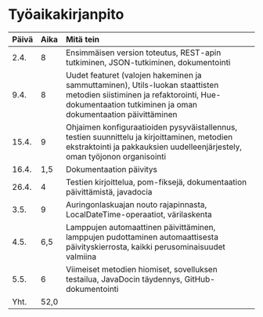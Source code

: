 # Työaikakirjanpito

| Päivä | Aika | Mitä tein |
| :----- | :----- | :----- |
| 2.4. | 8 | Ensimmäisen version toteutus, REST-apin tutkiminen, JSON-tutkiminen, dokumentointi |
| 9.4. | 8 | Uudet featuret (valojen hakeminen ja sammuttaminen), Utils-luokan staattisten metodien siistiminen ja refaktorointi, Hue-dokumentaation tutkiminen ja oman dokumentaation päivittäminen |
| 15.4. | 9 | Ohjaimen konfiguraatioiden pysyväistallennus, testien suunnittelu ja kirjoittaminen, metodien ekstraktointi ja pakkauksien uudelleenjärjestely, oman työjonon organisointi |
| 16.4. | 1,5 | Dokumentaation päivitys |
| 26.4. | 4 | Testien kirjoittelua, pom-fiksejä, dokumentaation päivittämistä, javadocia |
| 3.5. | 9 | Auringonlaskuajan nouto rajapinnasta, LocalDateTime-operaatiot, värilaskenta |
| 4.5. | 6,5 | Lamppujen automaattinen päivittäminen, lamppujen pudottaminen automaattisesta päivityskierrosta, kaikki perusominaisuudet valmiina |
| 5.5. | 6 | Viimeiset metodien hiomiset, sovelluksen testailua, JavaDocin täydennys, GitHub-dokumentointi |
|Yht. | 52,0 | |
